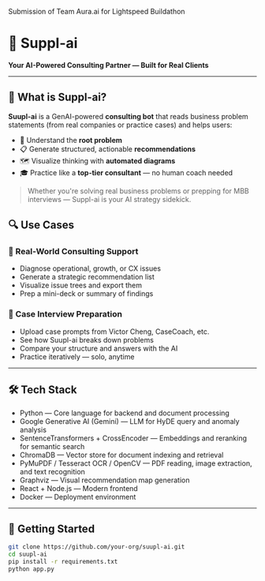  Submission of Team Aura.ai for Lightspeed Buildathon

# 🤖 Suppl-ai

**Your AI-Powered Consulting Partner — Built for Real Clients**

---

## 💼 What is Suppl-ai?

**Suupl-ai** is a GenAI-powered **consulting bot** that reads business problem statements (from real companies or practice cases) and helps users:

- 🧠 Understand the **root problem**
- 📋 Generate structured, actionable **recommendations**
- 🗺️ Visualize thinking with **automated diagrams**
- 🎓 Practice like a **top-tier consultant** — no human coach needed

> Whether you're solving real business problems or prepping for MBB interviews — Suppl-ai is your AI strategy sidekick.


## 🔍 Use Cases

### 🧠 Real-World Consulting Support
- Diagnose operational, growth, or CX issues
- Generate a strategic recommendation list
- Visualize issue trees and export them
- Prep a mini-deck or summary of findings

### 🎯 Case Interview Preparation
- Upload case prompts from Victor Cheng, CaseCoach, etc.
- See how Suupl-ai breaks down problems
- Compare your structure and answers with the AI
- Practice iteratively — solo, anytime

---

## 🛠️ Tech Stack
- Python — Core language for backend and document processing
- Google Generative AI (Gemini) — LLM for HyDE query and anomaly analysis
- SentenceTransformers + CrossEncoder — Embeddings and reranking for semantic search
- ChromaDB — Vector store for document indexing and retrieval
- PyMuPDF / Tesseract OCR / OpenCV — PDF reading, image extraction, and text recognition
- Graphviz — Visual recommendation map generation
- React + Node.js — Modern frontend
- Docker — Deployment environment

---

## 🚀 Getting Started

```bash
git clone https://github.com/your-org/suupl-ai.git
cd suupl-ai
pip install -r requirements.txt
python app.py
